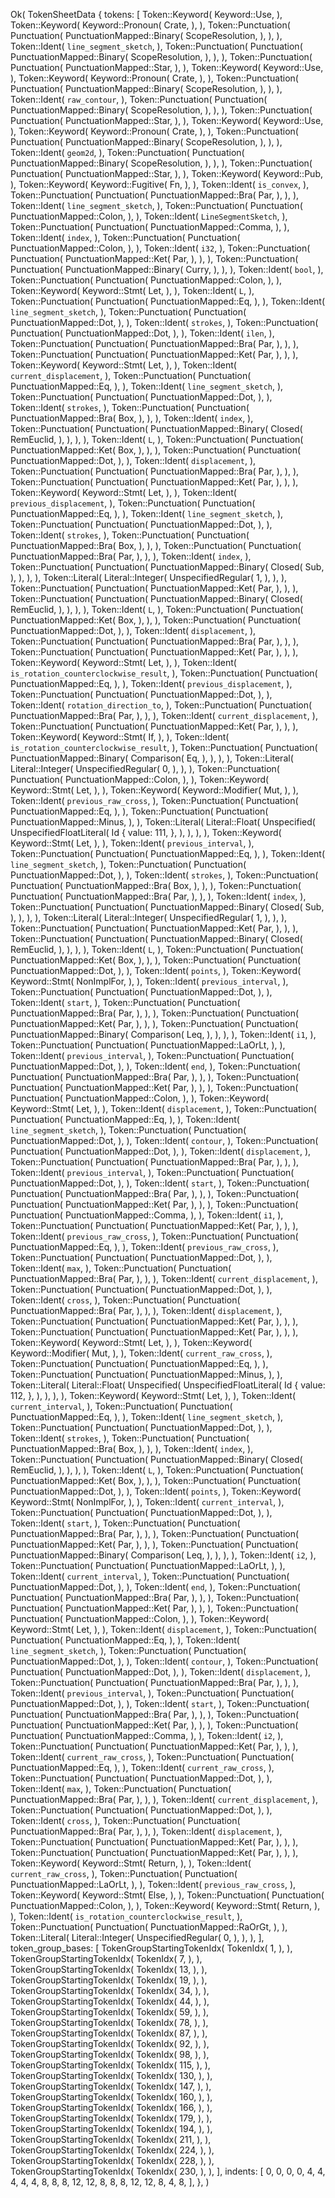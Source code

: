 Ok(
    TokenSheetData {
        tokens: [
            Token::Keyword(
                Keyword::Use,
            ),
            Token::Keyword(
                Keyword::Pronoun(
                    Crate,
                ),
            ),
            Token::Punctuation(
                Punctuation(
                    PunctuationMapped::Binary(
                        ScopeResolution,
                    ),
                ),
            ),
            Token::Ident(
                `line_segment_sketch`,
            ),
            Token::Punctuation(
                Punctuation(
                    PunctuationMapped::Binary(
                        ScopeResolution,
                    ),
                ),
            ),
            Token::Punctuation(
                Punctuation(
                    PunctuationMapped::Star,
                ),
            ),
            Token::Keyword(
                Keyword::Use,
            ),
            Token::Keyword(
                Keyword::Pronoun(
                    Crate,
                ),
            ),
            Token::Punctuation(
                Punctuation(
                    PunctuationMapped::Binary(
                        ScopeResolution,
                    ),
                ),
            ),
            Token::Ident(
                `raw_contour`,
            ),
            Token::Punctuation(
                Punctuation(
                    PunctuationMapped::Binary(
                        ScopeResolution,
                    ),
                ),
            ),
            Token::Punctuation(
                Punctuation(
                    PunctuationMapped::Star,
                ),
            ),
            Token::Keyword(
                Keyword::Use,
            ),
            Token::Keyword(
                Keyword::Pronoun(
                    Crate,
                ),
            ),
            Token::Punctuation(
                Punctuation(
                    PunctuationMapped::Binary(
                        ScopeResolution,
                    ),
                ),
            ),
            Token::Ident(
                `geom2d`,
            ),
            Token::Punctuation(
                Punctuation(
                    PunctuationMapped::Binary(
                        ScopeResolution,
                    ),
                ),
            ),
            Token::Punctuation(
                Punctuation(
                    PunctuationMapped::Star,
                ),
            ),
            Token::Keyword(
                Keyword::Pub,
            ),
            Token::Keyword(
                Keyword::Fugitive(
                    Fn,
                ),
            ),
            Token::Ident(
                `is_convex`,
            ),
            Token::Punctuation(
                Punctuation(
                    PunctuationMapped::Bra(
                        Par,
                    ),
                ),
            ),
            Token::Ident(
                `line_segment_sketch`,
            ),
            Token::Punctuation(
                Punctuation(
                    PunctuationMapped::Colon,
                ),
            ),
            Token::Ident(
                `LineSegmentSketch`,
            ),
            Token::Punctuation(
                Punctuation(
                    PunctuationMapped::Comma,
                ),
            ),
            Token::Ident(
                `index`,
            ),
            Token::Punctuation(
                Punctuation(
                    PunctuationMapped::Colon,
                ),
            ),
            Token::Ident(
                `i32`,
            ),
            Token::Punctuation(
                Punctuation(
                    PunctuationMapped::Ket(
                        Par,
                    ),
                ),
            ),
            Token::Punctuation(
                Punctuation(
                    PunctuationMapped::Binary(
                        Curry,
                    ),
                ),
            ),
            Token::Ident(
                `bool`,
            ),
            Token::Punctuation(
                Punctuation(
                    PunctuationMapped::Colon,
                ),
            ),
            Token::Keyword(
                Keyword::Stmt(
                    Let,
                ),
            ),
            Token::Ident(
                `L`,
            ),
            Token::Punctuation(
                Punctuation(
                    PunctuationMapped::Eq,
                ),
            ),
            Token::Ident(
                `line_segment_sketch`,
            ),
            Token::Punctuation(
                Punctuation(
                    PunctuationMapped::Dot,
                ),
            ),
            Token::Ident(
                `strokes`,
            ),
            Token::Punctuation(
                Punctuation(
                    PunctuationMapped::Dot,
                ),
            ),
            Token::Ident(
                `ilen`,
            ),
            Token::Punctuation(
                Punctuation(
                    PunctuationMapped::Bra(
                        Par,
                    ),
                ),
            ),
            Token::Punctuation(
                Punctuation(
                    PunctuationMapped::Ket(
                        Par,
                    ),
                ),
            ),
            Token::Keyword(
                Keyword::Stmt(
                    Let,
                ),
            ),
            Token::Ident(
                `current_displacement`,
            ),
            Token::Punctuation(
                Punctuation(
                    PunctuationMapped::Eq,
                ),
            ),
            Token::Ident(
                `line_segment_sketch`,
            ),
            Token::Punctuation(
                Punctuation(
                    PunctuationMapped::Dot,
                ),
            ),
            Token::Ident(
                `strokes`,
            ),
            Token::Punctuation(
                Punctuation(
                    PunctuationMapped::Bra(
                        Box,
                    ),
                ),
            ),
            Token::Ident(
                `index`,
            ),
            Token::Punctuation(
                Punctuation(
                    PunctuationMapped::Binary(
                        Closed(
                            RemEuclid,
                        ),
                    ),
                ),
            ),
            Token::Ident(
                `L`,
            ),
            Token::Punctuation(
                Punctuation(
                    PunctuationMapped::Ket(
                        Box,
                    ),
                ),
            ),
            Token::Punctuation(
                Punctuation(
                    PunctuationMapped::Dot,
                ),
            ),
            Token::Ident(
                `displacement`,
            ),
            Token::Punctuation(
                Punctuation(
                    PunctuationMapped::Bra(
                        Par,
                    ),
                ),
            ),
            Token::Punctuation(
                Punctuation(
                    PunctuationMapped::Ket(
                        Par,
                    ),
                ),
            ),
            Token::Keyword(
                Keyword::Stmt(
                    Let,
                ),
            ),
            Token::Ident(
                `previous_displacement`,
            ),
            Token::Punctuation(
                Punctuation(
                    PunctuationMapped::Eq,
                ),
            ),
            Token::Ident(
                `line_segment_sketch`,
            ),
            Token::Punctuation(
                Punctuation(
                    PunctuationMapped::Dot,
                ),
            ),
            Token::Ident(
                `strokes`,
            ),
            Token::Punctuation(
                Punctuation(
                    PunctuationMapped::Bra(
                        Box,
                    ),
                ),
            ),
            Token::Punctuation(
                Punctuation(
                    PunctuationMapped::Bra(
                        Par,
                    ),
                ),
            ),
            Token::Ident(
                `index`,
            ),
            Token::Punctuation(
                Punctuation(
                    PunctuationMapped::Binary(
                        Closed(
                            Sub,
                        ),
                    ),
                ),
            ),
            Token::Literal(
                Literal::Integer(
                    UnspecifiedRegular(
                        1,
                    ),
                ),
            ),
            Token::Punctuation(
                Punctuation(
                    PunctuationMapped::Ket(
                        Par,
                    ),
                ),
            ),
            Token::Punctuation(
                Punctuation(
                    PunctuationMapped::Binary(
                        Closed(
                            RemEuclid,
                        ),
                    ),
                ),
            ),
            Token::Ident(
                `L`,
            ),
            Token::Punctuation(
                Punctuation(
                    PunctuationMapped::Ket(
                        Box,
                    ),
                ),
            ),
            Token::Punctuation(
                Punctuation(
                    PunctuationMapped::Dot,
                ),
            ),
            Token::Ident(
                `displacement`,
            ),
            Token::Punctuation(
                Punctuation(
                    PunctuationMapped::Bra(
                        Par,
                    ),
                ),
            ),
            Token::Punctuation(
                Punctuation(
                    PunctuationMapped::Ket(
                        Par,
                    ),
                ),
            ),
            Token::Keyword(
                Keyword::Stmt(
                    Let,
                ),
            ),
            Token::Ident(
                `is_rotation_counterclockwise_result`,
            ),
            Token::Punctuation(
                Punctuation(
                    PunctuationMapped::Eq,
                ),
            ),
            Token::Ident(
                `previous_displacement`,
            ),
            Token::Punctuation(
                Punctuation(
                    PunctuationMapped::Dot,
                ),
            ),
            Token::Ident(
                `rotation_direction_to`,
            ),
            Token::Punctuation(
                Punctuation(
                    PunctuationMapped::Bra(
                        Par,
                    ),
                ),
            ),
            Token::Ident(
                `current_displacement`,
            ),
            Token::Punctuation(
                Punctuation(
                    PunctuationMapped::Ket(
                        Par,
                    ),
                ),
            ),
            Token::Keyword(
                Keyword::Stmt(
                    If,
                ),
            ),
            Token::Ident(
                `is_rotation_counterclockwise_result`,
            ),
            Token::Punctuation(
                Punctuation(
                    PunctuationMapped::Binary(
                        Comparison(
                            Eq,
                        ),
                    ),
                ),
            ),
            Token::Literal(
                Literal::Integer(
                    UnspecifiedRegular(
                        0,
                    ),
                ),
            ),
            Token::Punctuation(
                Punctuation(
                    PunctuationMapped::Colon,
                ),
            ),
            Token::Keyword(
                Keyword::Stmt(
                    Let,
                ),
            ),
            Token::Keyword(
                Keyword::Modifier(
                    Mut,
                ),
            ),
            Token::Ident(
                `previous_raw_cross`,
            ),
            Token::Punctuation(
                Punctuation(
                    PunctuationMapped::Eq,
                ),
            ),
            Token::Punctuation(
                Punctuation(
                    PunctuationMapped::Minus,
                ),
            ),
            Token::Literal(
                Literal::Float(
                    Unspecified(
                        UnspecifiedFloatLiteral(
                            Id {
                                value: 111,
                            },
                        ),
                    ),
                ),
            ),
            Token::Keyword(
                Keyword::Stmt(
                    Let,
                ),
            ),
            Token::Ident(
                `previous_interval`,
            ),
            Token::Punctuation(
                Punctuation(
                    PunctuationMapped::Eq,
                ),
            ),
            Token::Ident(
                `line_segment_sketch`,
            ),
            Token::Punctuation(
                Punctuation(
                    PunctuationMapped::Dot,
                ),
            ),
            Token::Ident(
                `strokes`,
            ),
            Token::Punctuation(
                Punctuation(
                    PunctuationMapped::Bra(
                        Box,
                    ),
                ),
            ),
            Token::Punctuation(
                Punctuation(
                    PunctuationMapped::Bra(
                        Par,
                    ),
                ),
            ),
            Token::Ident(
                `index`,
            ),
            Token::Punctuation(
                Punctuation(
                    PunctuationMapped::Binary(
                        Closed(
                            Sub,
                        ),
                    ),
                ),
            ),
            Token::Literal(
                Literal::Integer(
                    UnspecifiedRegular(
                        1,
                    ),
                ),
            ),
            Token::Punctuation(
                Punctuation(
                    PunctuationMapped::Ket(
                        Par,
                    ),
                ),
            ),
            Token::Punctuation(
                Punctuation(
                    PunctuationMapped::Binary(
                        Closed(
                            RemEuclid,
                        ),
                    ),
                ),
            ),
            Token::Ident(
                `L`,
            ),
            Token::Punctuation(
                Punctuation(
                    PunctuationMapped::Ket(
                        Box,
                    ),
                ),
            ),
            Token::Punctuation(
                Punctuation(
                    PunctuationMapped::Dot,
                ),
            ),
            Token::Ident(
                `points`,
            ),
            Token::Keyword(
                Keyword::Stmt(
                    NonImplFor,
                ),
            ),
            Token::Ident(
                `previous_interval`,
            ),
            Token::Punctuation(
                Punctuation(
                    PunctuationMapped::Dot,
                ),
            ),
            Token::Ident(
                `start`,
            ),
            Token::Punctuation(
                Punctuation(
                    PunctuationMapped::Bra(
                        Par,
                    ),
                ),
            ),
            Token::Punctuation(
                Punctuation(
                    PunctuationMapped::Ket(
                        Par,
                    ),
                ),
            ),
            Token::Punctuation(
                Punctuation(
                    PunctuationMapped::Binary(
                        Comparison(
                            Leq,
                        ),
                    ),
                ),
            ),
            Token::Ident(
                `i1`,
            ),
            Token::Punctuation(
                Punctuation(
                    PunctuationMapped::LaOrLt,
                ),
            ),
            Token::Ident(
                `previous_interval`,
            ),
            Token::Punctuation(
                Punctuation(
                    PunctuationMapped::Dot,
                ),
            ),
            Token::Ident(
                `end`,
            ),
            Token::Punctuation(
                Punctuation(
                    PunctuationMapped::Bra(
                        Par,
                    ),
                ),
            ),
            Token::Punctuation(
                Punctuation(
                    PunctuationMapped::Ket(
                        Par,
                    ),
                ),
            ),
            Token::Punctuation(
                Punctuation(
                    PunctuationMapped::Colon,
                ),
            ),
            Token::Keyword(
                Keyword::Stmt(
                    Let,
                ),
            ),
            Token::Ident(
                `displacement`,
            ),
            Token::Punctuation(
                Punctuation(
                    PunctuationMapped::Eq,
                ),
            ),
            Token::Ident(
                `line_segment_sketch`,
            ),
            Token::Punctuation(
                Punctuation(
                    PunctuationMapped::Dot,
                ),
            ),
            Token::Ident(
                `contour`,
            ),
            Token::Punctuation(
                Punctuation(
                    PunctuationMapped::Dot,
                ),
            ),
            Token::Ident(
                `displacement`,
            ),
            Token::Punctuation(
                Punctuation(
                    PunctuationMapped::Bra(
                        Par,
                    ),
                ),
            ),
            Token::Ident(
                `previous_interval`,
            ),
            Token::Punctuation(
                Punctuation(
                    PunctuationMapped::Dot,
                ),
            ),
            Token::Ident(
                `start`,
            ),
            Token::Punctuation(
                Punctuation(
                    PunctuationMapped::Bra(
                        Par,
                    ),
                ),
            ),
            Token::Punctuation(
                Punctuation(
                    PunctuationMapped::Ket(
                        Par,
                    ),
                ),
            ),
            Token::Punctuation(
                Punctuation(
                    PunctuationMapped::Comma,
                ),
            ),
            Token::Ident(
                `i1`,
            ),
            Token::Punctuation(
                Punctuation(
                    PunctuationMapped::Ket(
                        Par,
                    ),
                ),
            ),
            Token::Ident(
                `previous_raw_cross`,
            ),
            Token::Punctuation(
                Punctuation(
                    PunctuationMapped::Eq,
                ),
            ),
            Token::Ident(
                `previous_raw_cross`,
            ),
            Token::Punctuation(
                Punctuation(
                    PunctuationMapped::Dot,
                ),
            ),
            Token::Ident(
                `max`,
            ),
            Token::Punctuation(
                Punctuation(
                    PunctuationMapped::Bra(
                        Par,
                    ),
                ),
            ),
            Token::Ident(
                `current_displacement`,
            ),
            Token::Punctuation(
                Punctuation(
                    PunctuationMapped::Dot,
                ),
            ),
            Token::Ident(
                `cross`,
            ),
            Token::Punctuation(
                Punctuation(
                    PunctuationMapped::Bra(
                        Par,
                    ),
                ),
            ),
            Token::Ident(
                `displacement`,
            ),
            Token::Punctuation(
                Punctuation(
                    PunctuationMapped::Ket(
                        Par,
                    ),
                ),
            ),
            Token::Punctuation(
                Punctuation(
                    PunctuationMapped::Ket(
                        Par,
                    ),
                ),
            ),
            Token::Keyword(
                Keyword::Stmt(
                    Let,
                ),
            ),
            Token::Keyword(
                Keyword::Modifier(
                    Mut,
                ),
            ),
            Token::Ident(
                `current_raw_cross`,
            ),
            Token::Punctuation(
                Punctuation(
                    PunctuationMapped::Eq,
                ),
            ),
            Token::Punctuation(
                Punctuation(
                    PunctuationMapped::Minus,
                ),
            ),
            Token::Literal(
                Literal::Float(
                    Unspecified(
                        UnspecifiedFloatLiteral(
                            Id {
                                value: 112,
                            },
                        ),
                    ),
                ),
            ),
            Token::Keyword(
                Keyword::Stmt(
                    Let,
                ),
            ),
            Token::Ident(
                `current_interval`,
            ),
            Token::Punctuation(
                Punctuation(
                    PunctuationMapped::Eq,
                ),
            ),
            Token::Ident(
                `line_segment_sketch`,
            ),
            Token::Punctuation(
                Punctuation(
                    PunctuationMapped::Dot,
                ),
            ),
            Token::Ident(
                `strokes`,
            ),
            Token::Punctuation(
                Punctuation(
                    PunctuationMapped::Bra(
                        Box,
                    ),
                ),
            ),
            Token::Ident(
                `index`,
            ),
            Token::Punctuation(
                Punctuation(
                    PunctuationMapped::Binary(
                        Closed(
                            RemEuclid,
                        ),
                    ),
                ),
            ),
            Token::Ident(
                `L`,
            ),
            Token::Punctuation(
                Punctuation(
                    PunctuationMapped::Ket(
                        Box,
                    ),
                ),
            ),
            Token::Punctuation(
                Punctuation(
                    PunctuationMapped::Dot,
                ),
            ),
            Token::Ident(
                `points`,
            ),
            Token::Keyword(
                Keyword::Stmt(
                    NonImplFor,
                ),
            ),
            Token::Ident(
                `current_interval`,
            ),
            Token::Punctuation(
                Punctuation(
                    PunctuationMapped::Dot,
                ),
            ),
            Token::Ident(
                `start`,
            ),
            Token::Punctuation(
                Punctuation(
                    PunctuationMapped::Bra(
                        Par,
                    ),
                ),
            ),
            Token::Punctuation(
                Punctuation(
                    PunctuationMapped::Ket(
                        Par,
                    ),
                ),
            ),
            Token::Punctuation(
                Punctuation(
                    PunctuationMapped::Binary(
                        Comparison(
                            Leq,
                        ),
                    ),
                ),
            ),
            Token::Ident(
                `i2`,
            ),
            Token::Punctuation(
                Punctuation(
                    PunctuationMapped::LaOrLt,
                ),
            ),
            Token::Ident(
                `current_interval`,
            ),
            Token::Punctuation(
                Punctuation(
                    PunctuationMapped::Dot,
                ),
            ),
            Token::Ident(
                `end`,
            ),
            Token::Punctuation(
                Punctuation(
                    PunctuationMapped::Bra(
                        Par,
                    ),
                ),
            ),
            Token::Punctuation(
                Punctuation(
                    PunctuationMapped::Ket(
                        Par,
                    ),
                ),
            ),
            Token::Punctuation(
                Punctuation(
                    PunctuationMapped::Colon,
                ),
            ),
            Token::Keyword(
                Keyword::Stmt(
                    Let,
                ),
            ),
            Token::Ident(
                `displacement`,
            ),
            Token::Punctuation(
                Punctuation(
                    PunctuationMapped::Eq,
                ),
            ),
            Token::Ident(
                `line_segment_sketch`,
            ),
            Token::Punctuation(
                Punctuation(
                    PunctuationMapped::Dot,
                ),
            ),
            Token::Ident(
                `contour`,
            ),
            Token::Punctuation(
                Punctuation(
                    PunctuationMapped::Dot,
                ),
            ),
            Token::Ident(
                `displacement`,
            ),
            Token::Punctuation(
                Punctuation(
                    PunctuationMapped::Bra(
                        Par,
                    ),
                ),
            ),
            Token::Ident(
                `previous_interval`,
            ),
            Token::Punctuation(
                Punctuation(
                    PunctuationMapped::Dot,
                ),
            ),
            Token::Ident(
                `start`,
            ),
            Token::Punctuation(
                Punctuation(
                    PunctuationMapped::Bra(
                        Par,
                    ),
                ),
            ),
            Token::Punctuation(
                Punctuation(
                    PunctuationMapped::Ket(
                        Par,
                    ),
                ),
            ),
            Token::Punctuation(
                Punctuation(
                    PunctuationMapped::Comma,
                ),
            ),
            Token::Ident(
                `i2`,
            ),
            Token::Punctuation(
                Punctuation(
                    PunctuationMapped::Ket(
                        Par,
                    ),
                ),
            ),
            Token::Ident(
                `current_raw_cross`,
            ),
            Token::Punctuation(
                Punctuation(
                    PunctuationMapped::Eq,
                ),
            ),
            Token::Ident(
                `current_raw_cross`,
            ),
            Token::Punctuation(
                Punctuation(
                    PunctuationMapped::Dot,
                ),
            ),
            Token::Ident(
                `max`,
            ),
            Token::Punctuation(
                Punctuation(
                    PunctuationMapped::Bra(
                        Par,
                    ),
                ),
            ),
            Token::Ident(
                `current_displacement`,
            ),
            Token::Punctuation(
                Punctuation(
                    PunctuationMapped::Dot,
                ),
            ),
            Token::Ident(
                `cross`,
            ),
            Token::Punctuation(
                Punctuation(
                    PunctuationMapped::Bra(
                        Par,
                    ),
                ),
            ),
            Token::Ident(
                `displacement`,
            ),
            Token::Punctuation(
                Punctuation(
                    PunctuationMapped::Ket(
                        Par,
                    ),
                ),
            ),
            Token::Punctuation(
                Punctuation(
                    PunctuationMapped::Ket(
                        Par,
                    ),
                ),
            ),
            Token::Keyword(
                Keyword::Stmt(
                    Return,
                ),
            ),
            Token::Ident(
                `current_raw_cross`,
            ),
            Token::Punctuation(
                Punctuation(
                    PunctuationMapped::LaOrLt,
                ),
            ),
            Token::Ident(
                `previous_raw_cross`,
            ),
            Token::Keyword(
                Keyword::Stmt(
                    Else,
                ),
            ),
            Token::Punctuation(
                Punctuation(
                    PunctuationMapped::Colon,
                ),
            ),
            Token::Keyword(
                Keyword::Stmt(
                    Return,
                ),
            ),
            Token::Ident(
                `is_rotation_counterclockwise_result`,
            ),
            Token::Punctuation(
                Punctuation(
                    PunctuationMapped::RaOrGt,
                ),
            ),
            Token::Literal(
                Literal::Integer(
                    UnspecifiedRegular(
                        0,
                    ),
                ),
            ),
        ],
        token_group_bases: [
            TokenGroupStartingTokenIdx(
                TokenIdx(
                    1,
                ),
            ),
            TokenGroupStartingTokenIdx(
                TokenIdx(
                    7,
                ),
            ),
            TokenGroupStartingTokenIdx(
                TokenIdx(
                    13,
                ),
            ),
            TokenGroupStartingTokenIdx(
                TokenIdx(
                    19,
                ),
            ),
            TokenGroupStartingTokenIdx(
                TokenIdx(
                    34,
                ),
            ),
            TokenGroupStartingTokenIdx(
                TokenIdx(
                    44,
                ),
            ),
            TokenGroupStartingTokenIdx(
                TokenIdx(
                    59,
                ),
            ),
            TokenGroupStartingTokenIdx(
                TokenIdx(
                    78,
                ),
            ),
            TokenGroupStartingTokenIdx(
                TokenIdx(
                    87,
                ),
            ),
            TokenGroupStartingTokenIdx(
                TokenIdx(
                    92,
                ),
            ),
            TokenGroupStartingTokenIdx(
                TokenIdx(
                    98,
                ),
            ),
            TokenGroupStartingTokenIdx(
                TokenIdx(
                    115,
                ),
            ),
            TokenGroupStartingTokenIdx(
                TokenIdx(
                    130,
                ),
            ),
            TokenGroupStartingTokenIdx(
                TokenIdx(
                    147,
                ),
            ),
            TokenGroupStartingTokenIdx(
                TokenIdx(
                    160,
                ),
            ),
            TokenGroupStartingTokenIdx(
                TokenIdx(
                    166,
                ),
            ),
            TokenGroupStartingTokenIdx(
                TokenIdx(
                    179,
                ),
            ),
            TokenGroupStartingTokenIdx(
                TokenIdx(
                    194,
                ),
            ),
            TokenGroupStartingTokenIdx(
                TokenIdx(
                    211,
                ),
            ),
            TokenGroupStartingTokenIdx(
                TokenIdx(
                    224,
                ),
            ),
            TokenGroupStartingTokenIdx(
                TokenIdx(
                    228,
                ),
            ),
            TokenGroupStartingTokenIdx(
                TokenIdx(
                    230,
                ),
            ),
        ],
        indents: [
            0,
            0,
            0,
            0,
            4,
            4,
            4,
            4,
            4,
            8,
            8,
            8,
            12,
            12,
            8,
            8,
            8,
            12,
            12,
            8,
            4,
            8,
        ],
    },
)
